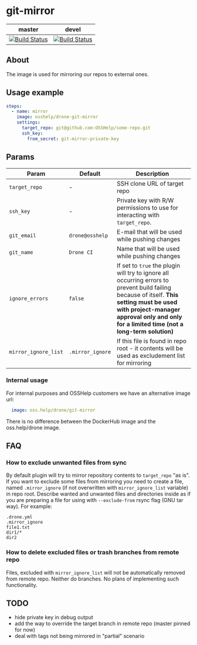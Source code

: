 # git-mirror

| master | devel |
| -------- | -------- |
| [![Build Status](https://drone.osshelp.ru/api/badges/drone/drone-git-mirror/status.svg?ref=refs/heads/master)](https://drone.osshelp.ru/drone/drone-git-mirror) | [![Build Status](https://drone.osshelp.ru/api/badges/drone/drone-git-mirror/status.svg?ref=refs/heads/devel)](https://drone.osshelp.ru/drone/drone-git-mirror) |

## About

The image is used for mirroring our repos to external ones.

## Usage example

``` yaml
steps:
  - name: mirror
    image: osshelp/drone-git-mirror
    settings:
      target_repo: git@github.com:OSSHelp/some-repo.git
      ssh_key:
        from_secret: git-mirror-private-key
```

## Params

| Param | Default | Description |
| -------- | -------- | -------- |
| `target_repo` | - | SSH clone URL of target repo |
| `ssh_key` | - | Private key with R/W permissions to use for interacting with `target_repo`. |
| `git_email` | `drone@osshelp` | E-mail that will be used while pushing changes |
| `git_name` | `Drone CI` | Name that will be used while pushing changes |
| `ignore_errors` | `false` | If set to `true` the plugin will try to ignore all occurring errors to prevent build failing because of itself. **This setting must be used with project-manager approval only and only for a limited time (not a long-term solution)** |
| `mirror_ignore_list` | `.mirror_ignore` | If this file is found in repo root - it contents will be used as excludement list for mirroring |

### Internal usage

For internal purposes and OSSHelp customers we have an alternative image url:

``` yaml
  image: oss.help/drone/git-mirror
```

There is no difference between the DockerHub image and the oss.help/drone image.

## FAQ

### How to exclude unwanted files from sync

By default plugin will try to mirror repository contents to `target_repo` "as is". If you want to exclude some files from mirroring you need to create a file, named `.mirror_ignore` (if not overwritten with `mirror_ignore_list` variable) in repo root. Describe wanted and unwanted files and directories inside as if you are preparing a file for using with `--exclude-from` rsync flag (GNU tar way). For example:

``` plaintext
.drone.yml
.mirror_ignore
file1.txt
dir1/*
dir2
```

### How to delete excluded files or trash branches from remote repo

Files, excluded with `mirror_ignore_list` will not be automatically removed from remote repo. Neither do branches. No plans of implementing such functionality.

## TODO

- hide private key in debug output
- add the way to override the target branch in remote repo (master pinned for now)
- deal with tags not being mirrored in "partial" scenario
